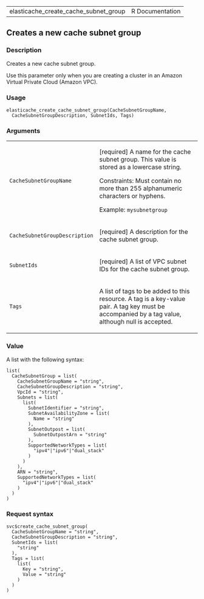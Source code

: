 <table style="width: 100%;">
<tbody>
<tr class="odd">
<td>elasticache_create_cache_subnet_group</td>
<td style="text-align: right;">R Documentation</td>
</tr>
</tbody>
</table>

## Creates a new cache subnet group

### Description

Creates a new cache subnet group.

Use this parameter only when you are creating a cluster in an Amazon
Virtual Private Cloud (Amazon VPC).

### Usage

    elasticache_create_cache_subnet_group(CacheSubnetGroupName,
      CacheSubnetGroupDescription, SubnetIds, Tags)

### Arguments

<table>
<colgroup>
<col style="width: 35%" />
<col style="width: 65%" />
</colgroup>
<tbody>
<tr class="odd">
<td><code
id="elasticache_create_cache_subnet_group_:_CacheSubnetGroupName">CacheSubnetGroupName</code></td>
<td><p>[required] A name for the cache subnet group. This value is
stored as a lowercase string.</p>
<p>Constraints: Must contain no more than 255 alphanumeric characters or
hyphens.</p>
<p>Example: <code>mysubnetgroup</code></p></td>
</tr>
<tr class="even">
<td><code
id="elasticache_create_cache_subnet_group_:_CacheSubnetGroupDescription">CacheSubnetGroupDescription</code></td>
<td><p>[required] A description for the cache subnet group.</p></td>
</tr>
<tr class="odd">
<td><code
id="elasticache_create_cache_subnet_group_:_SubnetIds">SubnetIds</code></td>
<td><p>[required] A list of VPC subnet IDs for the cache subnet
group.</p></td>
</tr>
<tr class="even">
<td><code
id="elasticache_create_cache_subnet_group_:_Tags">Tags</code></td>
<td><p>A list of tags to be added to this resource. A tag is a key-value
pair. A tag key must be accompanied by a tag value, although null is
accepted.</p></td>
</tr>
</tbody>
</table>

### Value

A list with the following syntax:

    list(
      CacheSubnetGroup = list(
        CacheSubnetGroupName = "string",
        CacheSubnetGroupDescription = "string",
        VpcId = "string",
        Subnets = list(
          list(
            SubnetIdentifier = "string",
            SubnetAvailabilityZone = list(
              Name = "string"
            ),
            SubnetOutpost = list(
              SubnetOutpostArn = "string"
            ),
            SupportedNetworkTypes = list(
              "ipv4"|"ipv6"|"dual_stack"
            )
          )
        ),
        ARN = "string",
        SupportedNetworkTypes = list(
          "ipv4"|"ipv6"|"dual_stack"
        )
      )
    )

### Request syntax

    svc$create_cache_subnet_group(
      CacheSubnetGroupName = "string",
      CacheSubnetGroupDescription = "string",
      SubnetIds = list(
        "string"
      ),
      Tags = list(
        list(
          Key = "string",
          Value = "string"
        )
      )
    )
